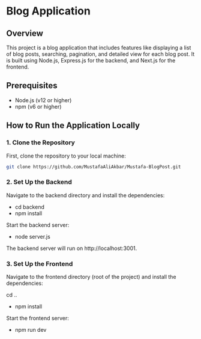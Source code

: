 # Blog Application

## Overview

This project is a blog application that includes features like displaying a list of blog posts, searching, pagination, and detailed view for each blog post. It is built using Node.js, Express.js for the backend, and Next.js for the frontend. 

## Prerequisites

- Node.js (v12 or higher)
- npm (v6 or higher)

## How to Run the Application Locally

### 1. Clone the Repository

First, clone the repository to your local machine:

```bash
git clone https://github.com/MustafaAliAkbar/Mustafa-BlogPost.git
```

### 2. Set Up the Backend
Navigate to the backend directory and install the dependencies:

- cd backend
- npm install

Start the backend server:
- node server.js

The backend server will run on http://localhost:3001.

### 3. Set Up the Frontend
Navigate to the frontend directory (root of the project) and install the dependencies:

cd ..
- npm install

Start the frontend server:
- npm run dev
